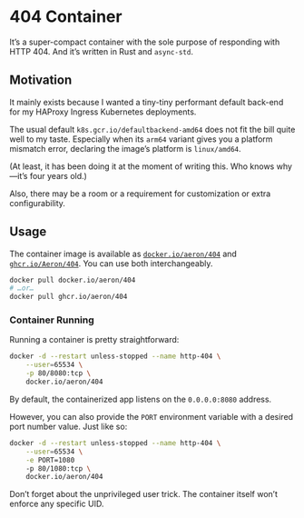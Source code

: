 # 404 Container

It’s a super-compact container with the sole purpose of responding with HTTP 404.
And it’s written in Rust and `async-std`.

## Motivation

It mainly exists because I wanted a tiny-tiny performant default back-end for my
HAProxy Ingress Kubernetes deployments.

The usual default `k8s.gcr.io/defaultbackend-amd64` does not fit the bill quite well
to my taste. Especially when its `arm64` variant gives you a platform mismatch error,
declaring the image’s platform is `linux/amd64`.

(At least, it has been doing it at the moment of writing this. Who knows why—it’s
four years old.)

Also, there may be a room or a requirement for customization or extra configurability.

## Usage

The container image is available as [`docker.io/aeron/404`][docker] and
[`ghcr.io/Aeron/404`][github]. You can use both interchangeably.

```sh
docker pull docker.io/aeron/404
# …or…
docker pull ghcr.io/aeron/404
```

[docker]: https://hub.docker.com/r/aeron/404
[github]: https://github.com/Aeron/404-container/pkgs/container/404

### Container Running

Running a container is pretty straightforward:

```sh
docker -d --restart unless-stopped --name http-404 \
    --user=65534 \
    -p 80/8080:tcp \
    docker.io/aeron/404
```

By default, the containerized app listens on the `0.0.0.0:8080` address.

However, you can also provide the `PORT` environment variable with a desired port
number value. Just like so:

```sh
docker -d --restart unless-stopped --name http-404 \
    --user=65534 \
    -e PORT=1080
    -p 80/1080:tcp \
    docker.io/aeron/404
```

Don’t forget about the unprivileged user trick. The container itself won’t enforce
any specific UID.

